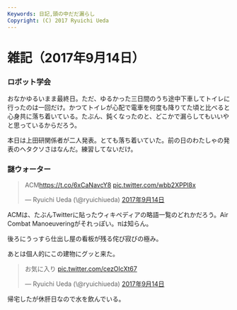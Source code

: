 ```yaml
---
Keywords: 日記,頭の中だだ漏らし
Copyright: (C) 2017 Ryuichi Ueda
---
```


# 雑記（2017年9月14日）
<h3>ロボット学会</h3>

おなかゆるいまま最終日。ただ、ゆるかった三日間のうち途中下車してトイレに行ったのは一回だけ。かつてトイレが心配で電車を何度も降りてた頃と比べると心身共に落ち着いている。たぶん、鈍くなったのと、どこかで漏らしてもいいやと思っているからだろう。

本日は上田研関係者が二人発表。とても落ち着いていた。前の日のわたしゃの発表のヘタクソさはなんだ。練習してないだけ。

<h3>謎ウォーター</h3>

<blockquote class="twitter-tweet" data-lang="ja"><p lang="und" dir="ltr">ACM<a href="https://t.co/6xCaNavcY8">https://t.co/6xCaNavcY8</a> <a href="https://t.co/wbb2XPPl8x">pic.twitter.com/wbb2XPPl8x</a></p>&mdash; Ryuichi Ueda (\@ryuichiueda) <a href="https://twitter.com/ryuichiueda/status/908263962034135040">2017年9月14日</a></blockquote> <script async src="//platform.twitter.com/widgets.js" charset="utf-8"></script>

ACMは、たぶんTwitterに貼ったウィキペディアの略語一覧のどれかだろう。Air Combat Manoeuveringがそれっぽい。πは知らん。

 後ろにうっすら仕出し屋の看板が残る侘び寂びの極み。

あとは個人的にこの建物にグッと来た。


<blockquote class="twitter-tweet" data-lang="ja"><p lang="ja" dir="ltr">お気に入り <a href="https://t.co/cezOIcXt67">pic.twitter.com/cezOIcXt67</a></p>&mdash; Ryuichi Ueda (\@ryuichiueda) <a href="https://twitter.com/ryuichiueda/status/908274482908880896">2017年9月14日</a></blockquote> <script async src="//platform.twitter.com/widgets.js" charset="utf-8"></script>

帰宅したが休肝日なので水を飲んでいる。
